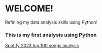 # WELCOME! 

Refining my data analysis skills using Python!

### This is my first analysis using Python
[Spotify 2023 top 100 songs analysis](https://github.com/ad-mz/Python-Jupyter/blob/main/case_study.ipynb)

